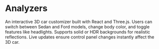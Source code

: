 # Analyzers
An interactive 3D car customizer built with React and Three.js. Users can switch between Sedan and Ford models, change body color, and toggle features like headlights. Supports solid or HDR backgrounds for realistic reflections. Live updates ensure control panel changes instantly affect the 3D car.

